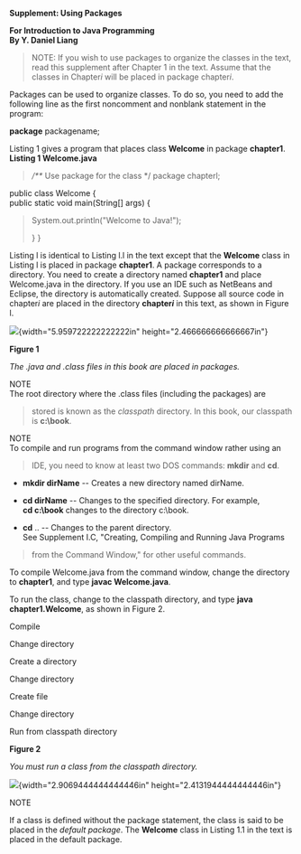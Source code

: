 **Supplement: Using Packages**

**For Introduction to Java Programming\
By Y. Daniel Liang**  
>NOTE: If you wish to use packages to organize the classes in the text,
> read this supplement after Chapter 1 in the text. Assume that the
> classes in Chapter*i* will be placed in package chapter*i*.

Packages can be used to organize classes. To do so, you need to add the
following line as the first noncomment and nonblank statement in the
program:

**package** packagename;

Listing 1 gives a program that places class **Welcome** in package
**chapter1**.  
**Listing 1 Welcome.java**
>
> */\*\** Use package for the class \*/ package chapterl;

public class Welcome {  
public static void main(String\[\] args) {
> System.out.println(\"Welcome to Java!\");
>
> } }

Listing l is identical to Listing l.l in the text except that the
**Welcome** class in Listing l is placed in package **chapter1**. A
package corresponds to a directory. You need to create a directory named
**chapter1** and place Welcome.java in the directory. If you use an IDE
such as NetBeans and Eclipse, the directory is automatically created.
Suppose all source code in chapter*i* are placed in the directory
**chapter*i*** in this text, as shown in Figure l.

![](media/image1.jpeg){width="5.959722222222222in"
height="2.466666666666667in"}

**Figure 1**

*The .java and .class files in this book are placed in packages.*

NOTE  
The root directory where the .class files (including the packages) are
> stored is known as the *classpath* directory. In this book, our
> classpath is **c:\\book**.

NOTE  
To compile and run programs from the command window rather using an
> IDE, you need to know at least two DOS commands: **mkdir** and **cd**.

-   **mkdir dirName** \-- Creates a new directory named dirName.

-   **cd dirName** \-- Changes to the specified directory. For example,  
**cd c:\\book** changes to the directory c:\\book.

-   **cd** .. \-- Changes to the parent directory.  
See Supplement I.C, \"Creating, Compiling and Running Java Programs
> from the Command Window," for other useful commands.

To compile Welcome.java from the command window, change the directory to
**chapter1**, and type **javac Welcome.java**.

To run the class, change to the classpath directory, and type **java
chapter1.Welcome**, as shown in Figure 2.

Compile

Change directory

Create a directory

Change directory

Create file

Change directory

Run from classpath directory

**Figure 2**

*You must run a class from the classpath directory.*

![](media/image2.jpeg){width="2.9069444444444446in"
height="2.4131944444444446in"}

NOTE

If a class is defined without the package statement, the class is said
to be placed in the *default package*. The **Welcome** class in Listing
1.1 in the text is placed in the default package.
